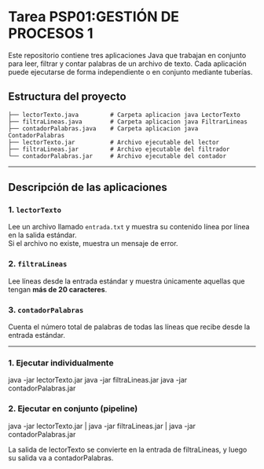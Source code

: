 # Tarea PSP01:GESTIÓN DE PROCESOS 1

Este repositorio contiene tres aplicaciones Java que trabajan en conjunto para leer, filtrar y contar palabras de un archivo de texto. Cada aplicación puede ejecutarse de forma independiente o en conjunto mediante tuberías.

## Estructura del proyecto

```
├── lectorTexto.java         # Carpeta aplicacion java LectorTexto
├── filtraLineas.java        # Carpeta aplicacion java FiltrarLineas
├── contadorPalabras.java    # Carpeta aplicacion java ContadorPalabras
├── lectorTexto.jar          # Archivo ejecutable del lector
├── filtraLineas.jar         # Archivo ejecutable del filtrador
└── contadorPalabras.jar     # Archivo ejecutable del contador
```

---

## Descripción de las aplicaciones

### 1. `lectorTexto`
Lee un archivo llamado `entrada.txt` y muestra su contenido línea por línea en la salida estándar.  
Si el archivo no existe, muestra un mensaje de error.

### 2. `filtraLineas`
Lee líneas desde la entrada estándar y muestra únicamente aquellas que tengan **más de 20 caracteres**.

### 3. `contadorPalabras`
Cuenta el número total de palabras de todas las líneas que recibe desde la entrada estándar.

---

### 1. Ejecutar individualmente

java -jar lectorTexto.jar
java -jar filtraLineas.jar
java -jar contadorPalabras.jar

### 2. Ejecutar en conjunto (pipeline)

java -jar lectorTexto.jar | java -jar filtraLineas.jar | java -jar contadorPalabras.jar

La salida de lectorTexto se convierte en la entrada de filtraLineas, y luego su salida va a contadorPalabras.


